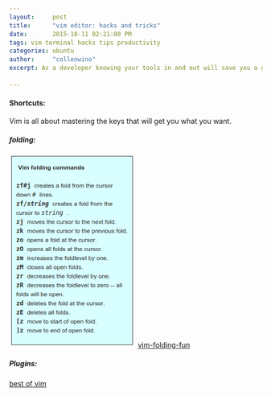 ```yaml
---
layout:     post
title:      "vim editor: hacks and tricks"
date:       2015-10-11 02:21:00 PM
tags: vim terminal hacks tips productivity
categories: ubuntu
author:     "colleowino"
excerpt: As a developer knowing your tools in and out will save you a great deal of time and make you more productive. I was a big fan of sublime text but after I gave vim a chance I never looked back 

---
```


#### Shortcuts:
Vim is all about mastering the keys that will get you what you want.

##### folding:
![vim folding cheat](/img/vim-folding.png)
[vim-folding-fun](https://www.linux.com/learn/tutorials/442438-vim-tips-folding-fun)

##### Plugins:
[best of vim](http://www.bestofvim.com/plugin/)


